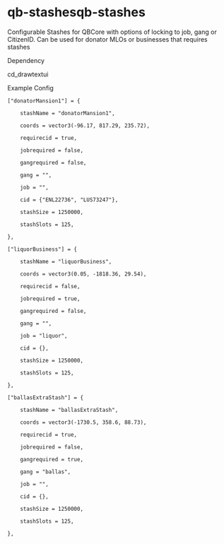 # qb-stashesqb-stashes

Configurable Stashes for QBCore with options of locking to job, gang or CitizenID. Can be used for donator MLOs or businesses that requires stashes

Dependency

cd_drawtextui

Example Config

    ["donatorMansion1"] = {

        stashName = "donatorMansion1",

        coords = vector3(-96.17, 817.29, 235.72),

        requirecid = true,

        jobrequired = false,

        gangrequired = false,

        gang = "",

        job = "",

        cid = {"ENL22736", "LUS73247"},  

        stashSize = 1250000,

        stashSlots = 125, 

    },

    ["liquorBusiness"] = {

        stashName = "liquorBusiness",

        coords = vector3(0.05, -1818.36, 29.54),

        requirecid = false,

        jobrequired = true,

        gangrequired = false,

        gang = "",

        job = "liquor",

        cid = {},  

        stashSize = 1250000,

        stashSlots = 125, 

    },

    ["ballasExtraStash"] = {

        stashName = "ballasExtraStash",

        coords = vector3(-1730.5, 358.6, 88.73), 

        requirecid = true,

        jobrequired = false,

        gangrequired = true,

        gang = "ballas",

        job = "",

        cid = {},  

        stashSize = 1250000,

        stashSlots = 125, 

    },
